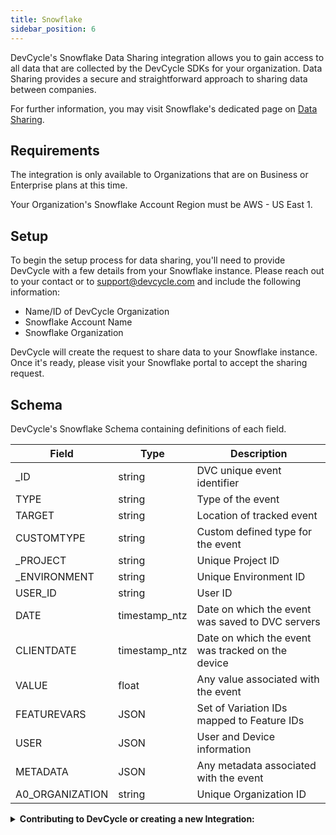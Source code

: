 ```yaml
---
title: Snowflake
sidebar_position: 6
---
```


DevCycle's Snowflake Data Sharing integration allows you to gain access to all data that are collected by the DevCycle SDKs for your organization. Data Sharing provides a secure and straightforward approach to sharing data between companies.

For further information, you may visit Snowflake's dedicated page on [Data Sharing](https://docs.snowflake.com/en/user-guide/data-sharing-intro).


## Requirements

The integration is only available to Organizations that are on Business or Enterprise plans at this time.

Your Organization's Snowflake Account Region must be AWS - US East 1.


## Setup

To begin the setup process for data sharing, you'll need to provide DevCycle with a few details from your Snowflake instance. Please reach out to your contact or to support@devcycle.com and include the following information:

- Name/ID of DevCycle Organization
- Snowflake Account Name
- Snowflake Organization

DevCycle will create the request to share data to your Snowflake instance. Once it's ready, please visit your Snowflake portal to accept the sharing request.


## Schema

DevCycle's Snowflake Schema containing definitions of each field.

| Field | Type | Description |
| - | - | - |
| _ID | string | DVC unique event identifier |
| TYPE | string | Type of the event |
| TARGET | string | Location of tracked event |
| CUSTOMTYPE | string | Custom defined type for the event |
| _PROJECT | string | Unique Project ID |
| _ENVIRONMENT | string | Unique Environment ID |
| USER_ID | string | User ID |
| DATE | timestamp_ntz | Date on which the event was saved to DVC servers |
| CLIENTDATE | timestamp_ntz | Date on which the event was tracked on the device |
| VALUE | float | Any value associated with the event |
| FEATUREVARS | JSON | Set of Variation IDs mapped to Feature IDs |
| USER | JSON | User and Device information |
| METADATA | JSON | Any metadata associated with the event |
| A0_ORGANIZATION | string | Unique Organization ID |


<details>
  <summary>
 <b><i className="fas fa-arrows-alt"></i> Contributing to DevCycle or creating a new Integration:</b>
  </summary>
  <div>     
    <p>
    If you would like to contribute to an existing integration or tool, all of DevCycle's tools and integrations  are <a href="https://github.com/devcycleHQ">open source on the DevCycle github repository.</a>
</p>
<p>
 Further, if you'd like to create a new tool or integration, a great starting point is <a href="/management-api/">DevCycle's Management API</a> which allows you to modify and interact with features and more within a devcycle project, as well as the <a href="/bucketing-api/">DevCycle Bucketing API</a>  which is used to give users features and variables (as used within the DevCycle SDKs!)
  </p>
  </div>
</details>